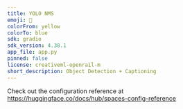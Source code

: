 ```yaml
---
title: YOLO NMS
emoji: 🐠
colorFrom: yellow
colorTo: blue
sdk: gradio
sdk_version: 4.38.1
app_file: app.py
pinned: false
license: creativeml-openrail-m
short_description: Object Detection + Captioning
---
```


Check out the configuration reference at https://huggingface.co/docs/hub/spaces-config-reference